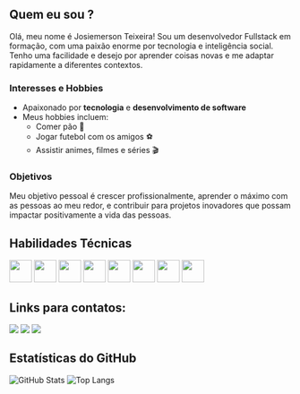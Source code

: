 ## Quem eu sou ?

Olá, meu nome é Josiemerson Teixeira! Sou um desenvolvedor Fullstack em formação, com uma paixão enorme por tecnologia e inteligência social. Tenho uma facilidade e desejo por aprender coisas novas e me adaptar rapidamente a diferentes contextos. 

### Interesses e Hobbies
- Apaixonado por **tecnologia** e **desenvolvimento de software**
- Meus hobbies incluem:
  - Comer pão 🍞
  - Jogar futebol com os amigos ⚽
  - Assistir animes, filmes e séries 🎬

### Objetivos
Meu objetivo pessoal é crescer profissionalmente, aprender o máximo com as pessoas ao meu redor, e contribuir para projetos inovadores que possam impactar positivamente a vida das pessoas.

## Habilidades Técnicas
<div>
<img src="https://cdn.jsdelivr.net/gh/devicons/devicon/icons/javascript/javascript-original.svg" width="40"/> 
<img src="https://cdn.jsdelivr.net/gh/devicons/devicon/icons/typescript/typescript-original.svg" width="40"/>
<img src="https://cdn.jsdelivr.net/gh/devicons/devicon/icons/react/react-original.svg" width="40"/>
<img src="https://cdn.jsdelivr.net/gh/devicons/devicon/icons/nodejs/nodejs-original.svg" width="40"/>
<img src="https://cdn.jsdelivr.net/gh/devicons/devicon/icons/html5/html5-original.svg" width="40"/>
<img src="https://cdn.jsdelivr.net/gh/devicons/devicon/icons/css3/css3-original.svg" width="40"/>
<img src="https://cdn.jsdelivr.net/gh/devicons/devicon/icons/git/git-original.svg" width="40"/>
<img src="https://cdn.jsdelivr.net/gh/devicons/devicon/icons/docker/docker-original.svg" width="40"/>
</div>


## Links para contatos:

<div>
<a href="mailto:josiemerson2013@gmail.com"><img src="https://img.shields.io/badge/Gmail-D14836?style=for-the-badge&logo=gmail&logoColor=white" target="_blank"></a>
<a href="https://www.linkedin.com/in/josiemerson-teixeira-bb6422255/" target="_blank"><img src="https://img.shields.io/badge/-LinkedIn-%230077B5?style=for-the-badge&logo=linkedin&logoColor=white" target="_blank"></a>
<a href="https://github.com/emersonjesusuz" target="_blank"><img src="https://img.shields.io/badge/-GitHub-181717?style=for-the-badge&logo=github&logoColor=white" target="_blank"></a>
</div>

## Estatísticas do GitHub
![GitHub Stats](https://github-readme-stats.vercel.app/api?username=emersonjesusuz&show_icons=true&theme=dark)
![Top Langs](https://github-readme-stats.vercel.app/api/top-langs/?username=emersonjesusuz&layout=compact&theme=dark)

